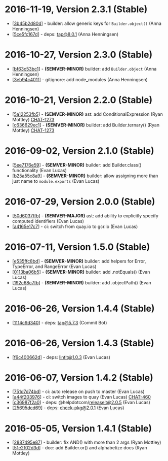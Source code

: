 # 2016-11-19, Version 2.3.1 (Stable)

* [[3b45b2d80d](https://git.help.com/common-backend/build-ast/commit/3b45b2d80d)] - builder: allow generic keys for `Builder.object()` (Anna Henningsen)
* [[5ce5fc167d](https://git.help.com/common-backend/build-ast/commit/5ce5fc167d)] - deps: tap@8.0.1 (Anna Henningsen)

# 2016-10-27, Version 2.3.0 (Stable)

* [[bf63c53bc1](https://git.help.com/common-backend/build-ast/commit/bf63c53bc1)] - **(SEMVER-MINOR)** builder: add `Builder.object` (Anna Henningsen)
* [[3eb94c401f](https://git.help.com/common-backend/build-ast/commit/3eb94c401f)] - gitignore: add node_modules (Anna Henningsen)

# 2016-10-21, Version 2.2.0 (Stable)

* [[5a12253fb5](https://git.help.com/common-backend/build-ast/commit/5a12253fb5)] - **(SEMVER-MINOR)** ast: add ConditionalExpression (Ryan Mottley) [CHAT-1273](https://helpdotcom.atlassian.net/browse/CHAT-1273)
* [[c636629ec1](https://git.help.com/common-backend/build-ast/commit/c636629ec1)] - **(SEMVER-MINOR)** builder: add Builder.ternary() (Ryan Mottley) [CHAT-1273](https://helpdotcom.atlassian.net/browse/CHAT-1273)

# 2016-09-02, Version 2.1.0 (Stable)

* [[5ee7176e59](https://git.help.com/common-backend/build-ast/commit/5ee7176e59)] - **(SEMVER-MINOR)** builder: add Builder.class() functionality (Evan Lucas)
* [[b25a55c8a9](https://git.help.com/common-backend/build-ast/commit/b25a55c8a9)] - **(SEMVER-MINOR)** builder: allow assigning more than just name to `module.exports` (Evan Lucas)

# 2016-07-29, Version 2.0.0 (Stable)

* [[50d6037ffb](https://git.help.com/common-backend/build-ast/commit/50d6037ffb)] - **(SEMVER-MAJOR)** ast: add ability to explicitly specify computed identifiers (Evan Lucas)
* [[a4165e17c7](https://git.help.com/common-backend/build-ast/commit/a4165e17c7)] - ci: switch from quay.io to gcr.io (Evan Lucas)

# 2016-07-11, Version 1.5.0 (Stable)

* [[e535ffc8bd](https://git.help.com/common-backend/build-ast/commit/e535ffc8bd)] - **(SEMVER-MINOR)** builder: add helpers for Error, TypeError, and RangeError (Evan Lucas)
* [[0113ba06b5](https://git.help.com/common-backend/build-ast/commit/0113ba06b5)] - **(SEMVER-MINOR)** builder: add .notEquals() (Evan Lucas)
* [[192c68c7fb](https://git.help.com/common-backend/build-ast/commit/192c68c7fb)] - **(SEMVER-MINOR)** builder: add .objectPath() (Evan Lucas)

# 2016-06-26, Version 1.4.4 (Stable)

* [[1114c9d340](https://git.help.com/common-backend/build-ast/commit/1114c9d340)] - deps: tap@5.7.3 (Commit Bot)

# 2016-06-26, Version 1.4.3 (Stable)

* [[f6c400662d](https://git.help.com/common-backend/build-ast/commit/f6c400662d)] - deps: lintit@1.0.3 (Evan Lucas)

# 2016-06-07, Version 1.4.2 (Stable)

* [[751d7d74bd](https://git.help.com/common-backend/build-ast/commit/751d7d74bd)] - ci: auto release on push to master (Evan Lucas)
* [[a44f203976](https://git.help.com/common-backend/build-ast/commit/a44f203976)] - ci: switch images to quay (Evan Lucas) [CHAT-460](https://helpdotcom.atlassian.net/browse/CHAT-460)
* [[c36987f2a0](https://git.help.com/common-backend/build-ast/commit/c36987f2a0)] - deps: @helpdotcom/releaseit@2.0.5 (Evan Lucas)
* [[25695dcd69](https://git.help.com/common-backend/build-ast/commit/25695dcd69)] - deps: check-pkg@2.0.1 (Evan Lucas)

# 2016-05-05, Version 1.4.1 (Stable)

* [[2887495e87](https://git.help.com/common-backend/build-ast/commit/2887495e87)] - builder: fix AND() with more than 2 args (Ryan Mottley)
* [[51e2f02d3d](https://git.help.com/common-backend/build-ast/commit/51e2f02d3d)] - doc: add Builder.or() and alphabetize docs (Ryan Mottley)
